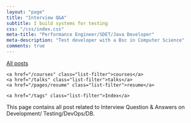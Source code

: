 ```yaml
---
layout: "page"
title: "Interview Q&A"
subtitle: I build systems for testing
css: "/css/index.css"
meta-title: "Performance Engineer/SDET/Java Developer"
meta-description: "Test developer with a Bsc in Computer Science"
comments: true
---
```

<div class="list-filters">
    <a href="/" class="list-filter filter-selected">All posts</a>

    <a href="/courses" class="list-filter">courses</a>
	<a href="/talks" class="list-filter">talks</a>
    <a href="/pages/resume" class="list-filter">resume</a>

    <a href="/tags" class="list-filter">Index</a>
</div>

This page contains all post related to Interview Question & Answers on Development/ Testing/DevOps/DB.

